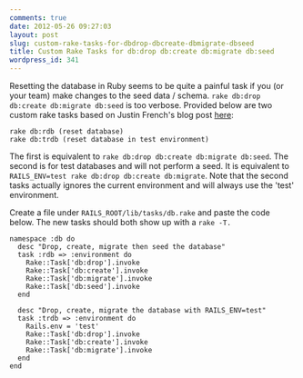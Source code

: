 ```yaml
---
comments: true
date: 2012-05-26 09:27:03
layout: post
slug: custom-rake-tasks-for-dbdrop-dbcreate-dbmigrate-dbseed
title: Custom Rake Tasks for db:drop db:create db:migrate db:seed
wordpress_id: 341
---
```


Resetting the database in Ruby seems to be quite a painful task if you (or your team) make changes to the seed data / schema. `rake db:drop db:create db:migrate db:seed` is too verbose. Provided below are two custom rake tasks based on Justin French's blog post [here](http://justinfrench.com/notebook/a-custom-rake-task-to-reset-and-seed-your-database):

    
    rake db:rdb (reset database)
    rake db:trdb (reset database in test environment)


The first is equivalent to `rake db:drop db:create db:migrate db:seed`. The second is for test databases and will not perform a seed. It is equivalent to `RAILS_ENV=test rake db:drop db:create db:migrate`. Note that the second tasks actually ignores the current environment and will always use the 'test' environment.

Create a file under `RAILS_ROOT/lib/tasks/db.rake` and paste the code below. The new tasks should both show up with a `rake -T.`

    
    namespace :db do
      desc "Drop, create, migrate then seed the database"
      task :rdb => :environment do
        Rake::Task['db:drop'].invoke
        Rake::Task['db:create'].invoke
        Rake::Task['db:migrate'].invoke
        Rake::Task['db:seed'].invoke
      end
    
      desc "Drop, create, migrate the database with RAILS_ENV=test"
      task :trdb => :environment do
        Rails.env = 'test'
        Rake::Task['db:drop'].invoke
        Rake::Task['db:create'].invoke
        Rake::Task['db:migrate'].invoke
      end
    end
